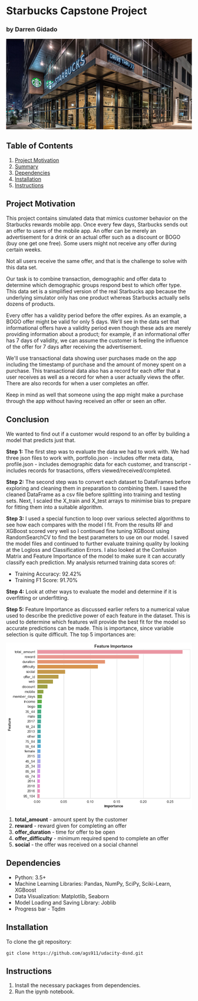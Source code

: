 # Starbucks Capstone Project

### by Darren Gidado
 
![jpg](images/starbucks.jpg)
 
## Table of Contents

 1. [Project Motivation](#projectmotivation)
 2. [Summary](#summary)
 3. [Dependencies](#dependencies)
 4. [Installation](#installation)
 5. [Instructions](#instructions)
 
## Project Motivation

This project contains simulated data that mimics customer behavior on the Starbucks rewards mobile app. Once every few days, Starbucks sends out an offer to users of the mobile app. An offer can be merely an advertisement for a drink or an actual offer such as a discount or BOGO (buy one get one free). Some users might not receive any offer during certain weeks.

Not all users receive the same offer, and that is the challenge to solve with this data set.

Our task is to combine transaction, demographic and offer data to determine which demographic groups respond best to which offer type. This data set is a simplified version of the real Starbucks app because the underlying simulator only has one product whereas Starbucks actually sells dozens of products.

Every offer has a validity period before the offer expires. As an example, a BOGO offer might be valid for only 5 days. We'll see in the data set that informational offers have a validity period even though these ads are merely providing information about a product; for example, if an informational offer has 7 days of validity, we can assume the customer is feeling the influence of the offer for 7 days after receiving the advertisement.

We'll use transactional data showing user purchases made on the app including the timestamp of purchase and the amount of money spent on a purchase. This transactional data also has a record for each offer that a user receives as well as a record for when a user actually views the offer. There are also records for when a user completes an offer.

Keep in mind as well that someone using the app might make a purchase through the app without having received an offer or seen an offer.

## Conclusion

We wanted to find out if a customer would respond to an offer by building a model that predicts just that.

**Step 1:** The first step was to evaluate the data we had to work with. We had three json files to work with, portfolio.json - includes offer meta data, profile.json - includes demographic data for each customer, and transcript - includes records for trasactions, offers viewed/received/completed.

**Step 2:** The second step was to convert each dataset to DataFrames before exploring and cleaning them in preparation to combining them. I saved the cleaned DataFrame as a csv file before splitting into training and testing sets. Next, I scaled the X_train and X_test arrays to minimise bias to prepare for fitting them into a suitable algorithm.

**Step 3:** I used a special function to loop over various selected algorithms to see how each compares with the model I fit. From the results RF and XGBoost scored very well so I continued fine tuning XGBoost using RandomSearchCV to find the best parameters to use on our model. I saved the model files and continued to further evaluate training quality by looking at the Logloss and Classification Errors. I also looked at the Confusion Matrix and Feature Importance of the model to make sure it can accuratly classify each prediction. My analysis returned training data scores of:

- Training Accuracy: 92.42%
- Training F1 Score: 91.70%

**Step 4:** Look at other ways to evaluate the model and determine if it is overfitting or underfitting.

**Step 5:** Feature Importance as discussed earlier refers to a numerical value used to describe the predictive power of each feature in the dataset. This is used to determine which features will provide the best fit for the model so accurate predictions can be made. This is importance, since variable selection is quite difficult. The top 5 importances are:

![png](images/feature_importance.png)

1. **total_amount** - amount spent by the customer
2. **reward** - reward given for completing an offer
3. **offer_duration** - time for offer to be open
4. **offer_difficulty** - minimum required spend to complete an offer
5. **social** - the offer was received on a social channel

## Dependencies

- Python: 3.5+
- Machine Learning Libraries: Pandas, NumPy, SciPy, Sciki-Learn, XGBoost
- Data Visualization: Matplotlib, Seaborn
- Model Loading and Saving Library: Joblib
- Progress bar - Tqdm

## Installation

To clone the git repository:
```
git clone https://github.com/ags911/udacity-dsnd.git
```

## Instructions

1. Install the necessary packages from dependencies.
2. Run the ipynb notebook.
